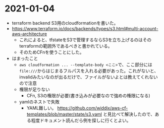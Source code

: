 # 2021-01-04
- terraform backend S3用のcloudformationを書いた。
- https://www.terraform.io/docs/backends/types/s3.html#multi-account-aws-architecture
  - これによると、tfstateをS3で管理するならS3を立ち上げるのはそのterraformの範囲外であるべきと書かれている。
  - そのためCFnを使うことにした。
- はまったこと
  - ``aws cloudformation ... --template-body <ここ>``で、ここ部分には``file:///``からはじまるフルパスを入れる必要があった。これがないと、invalidみたいなのが出るだけで、ファイルがないよとは教えてくれないので注意
  - 権限が足りない
    - CFn, S3の権限が必要(書き込みが必要なので強めの権限になる)
  - yamlのネストで失敗
    - YAML難しい。 https://github.com/widdix/aws-cf-templates/blob/master/state/s3.yaml と見比べて解決したので、ある程度ドキュメント読んだら例を探しに行くとよい。
